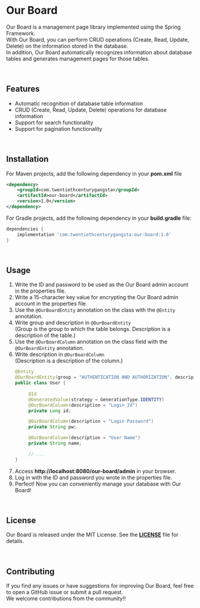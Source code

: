 # Our Board
Our Board is a management page library implemented using the Spring Framework.   
With Our Board, you can perform CRUD operations (Create, Read, Update, Delete) on the information stored in the database.   
In addition, Our Board automatically recognizes information about database tables and generates management pages for those tables.

<br/>

## Features
- Automatic recognition of database table information
- CRUD (Create, Read, Update, Delete) operations for database information
- Support for search functionality
- Support for pagination functionality

<br/>

## Installation
For Maven projects, add the following dependency in your **pom.xml** file
```xml
<dependency>
    <groupId>com.twentiethcenturygangsta</groupId>
    <artifactId>our-board</artifactId>
    <version>1.0</version>
</dependency>
```
For Gradle projects, add the following dependency in your **build.gradle** file:
```groovy
dependencies {
    implementation 'com.twentiethcenturygangsta:our-board:1.0'
}
```

<br/>

## Usage
1. Write the ID and password to be used as the Our Board admin account in the properties file.
2. Write a 15-character key value for encrypting the Our Board admin account in the properties file.
3. Use the ``@OurBoardEntity`` annotation on the class with the ``@Entity`` annotation.
4. Write group and description in ``@OurBoardEntity``   
   (Group is the group to which the table belongs. Description is a description of the table.)
5. Use the ``@OurBoardColumn`` annotation on the class field with the ``@OurBoardEntity`` annotation.
6. Write description in ``@OurBoardColumn``  
   (Description is a description of the column.)
   ```java
   @Entity
   @OurBoardEntity(group = "AUTHENTICATION AND AUTHORIZATION", description = "Admin Account")
   public class User {
    
        @Id
        @GeneratedValue(strategy = GenerationType.IDENTITY)
        @OurBoardColumn(description = "Login Id")
        private Long id;
   
        @OurBoardColumn(description = "Login Password")
        private String pw;
   
        @OurBoardColumn(description = "User Name")
        private String name;
   
        // ...
   }
   ``` 
7. Access **http://localhost:8080/our-board/admin** in your browser.
8. Log in with the ID and password you wrote in the properties file.
9. Perfect! Now you can conveniently manage your database with Our Board!

<br/>

## License
Our Board is released under the MIT License. See the **[LICENSE][licenseLink]** file for details.

<br/>

## Contributing
If you find any issues or have suggestions for improving Our Board, feel free to open a GitHub issue or submit a pull request.   
We welcome contributions from the community!!


[licenseLink]: LICENSE.md
